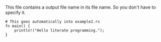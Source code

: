 This file contains a output file name in its file name.
So you don't have to specify it.

```
# This goes automatically into example2.rs
fn main() {
	println!("Hello literate programming.");
}
```
